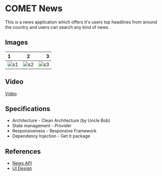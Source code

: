 # COMET News
This is a news application which offers it's users top headlines from around the country and users can search any kind of news.

## Images
| 1 | 2 | 3 |
| :--- | :---: | ---: |
| ![s1](https://user-images.githubusercontent.com/37190888/131489366-333fab60-8ff0-4170-a7f9-bb9197547d71.jpg) | ![s2](https://user-images.githubusercontent.com/37190888/131489390-96c6c954-e92f-4537-8a8d-77f6d65bf5f6.jpg) | ![s3](https://user-images.githubusercontent.com/37190888/131489404-a76b5fbd-cbb1-4761-a324-510fa1a0aa4a.jpg) |

## Video


[Video](https://user-images.githubusercontent.com/37190888/131491504-c02c2193-ef9c-4dae-9525-618aa35643dd.mp4)

## Specifications
*  Architecture - Clean Architecture (by Uncle Bob)
*  State management - Provider
*  Responsiveness - Responsive Framework
*  Dependency Injection - Get It package

## References
*  [News API](https://newsapi.org/)
*  [UI Design](https://dribbble.com/shots/16069091-Wocono-Article-and-news-App)
